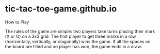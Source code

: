 # tic-tac-toe-game.github.io

How to Play

The rules of the game are simple: two players take turns placing their mark (X or O) on a 3x3 grid. The first player to get three marks in a row (horizontally, vertically, or diagonally) wins the game. If all the spaces on the board are filled and no player has won, the game ends in a draw.
